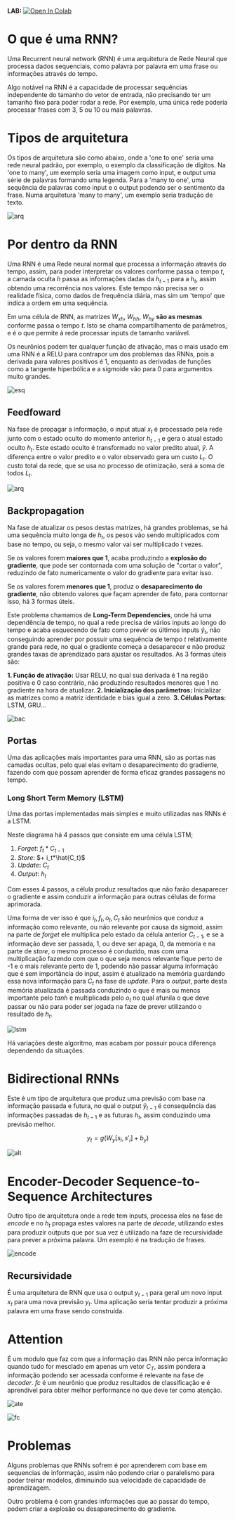 **LAB:** [![Open In Colab](https://colab.research.google.com/assets/colab-badge.svg)](https://colab.research.google.com/github/BecomeAllan/RNN/blob/main/Lab.ipynb)

# O que é uma RNN?

Uma Recurrent neural network (RNN) é uma arquitetura de Rede Neural que processa dados sequenciais, como palavra por palavra em uma frase ou informações através do tempo.

Algo notável na RNN é a capacidade de processar sequências independente do tamanho do vetor de entrada, não precisando ter um tamanho fixo para poder rodar a rede. Por exemplo, uma única rede poderia processar frases com 3, 5 ou 10 ou mais palavras.

# Tipos de arquitetura

Os tipos de arquitetura são como abaixo, onde a 'one to one' seria uma rede neural padrão, por exemplo, o exemplo da classificação de dígitos. Na 'one to many', um exemplo seria uma imagem como input, e output uma série de palavras formando uma legenda. Para a 'many to one', uma sequência de palavras como input e o output podendo ser o sentimento da frase. Numa arquitetura 'many to many', um exemplo seria tradução de texto.

![arq](images/Aquitetura.png)

# Por dentro da RNN

Uma RNN é uma Rede neural normal que processa a informação através do tempo, assim, para poder interpretar os valores conforme passa o tempo $t$, a camada oculta $h$ passa as informações dadas da $h_{t-1}$ para a $h_{t}$, assim obtendo uma recorrência nos valores. Este tempo não precisa ser o realidade física, como dados de frequência diária, mas sim um 'tempo' que indica a ordem em uma sequência.

Em uma célula de RNN, as matrizes $W_{xh},\;W_{hh},\;W_{hy}$ **são as mesmas** conforme passa o tempo $t$. Isto se chama compartilhamento de parâmetros, e é o que permite à rede processar inputs de tamanho variável.

Os neurônios podem ter qualquer função de ativação, mas o mais usado em uma RNN é a RELU para contrapor um dos problemas das RNNs, pois a derivada para valores positivos é 1, enquanto as derivadas de funções como a tangente hiperbólica e a sigmoide vão para 0 para argumentos muito grandes.

![esq](images/Esquelto.png)

## Feedfoward

Na fase de propagar a informação, o input atual $x_t$ é processado pela rede junto com o estado oculto do momento anterior $h_{t-1}$ e gera o atual estado oculto $h_t$. Este estado oculto é transformado no valor predito atual, $\hat{y}$. A diferença entre o valor predito e o valor observado gera um custo $L_t$. O custo total da rede, que se usa no processo de otimização, será a soma de todos $L_t$.

<img src="BecomeAllan/RNN/raw/main/images/Aquitetura.png" alt="arq" style="max-width:100%;">
<!-- ![fed](images/Feedfoward.png) -->

## Backpropagation

Na fase de atualizar os pesos destas matrizes, há grandes problemas, se há uma sequência muito longa de $h_t$, os pesos vão sendo multiplicados com base no tempo, ou seja, o mesmo valor vai ser multiplicado $t$ vezes.

Se os valores forem **maiores que 1**, acaba produzindo a **explosão do gradiente**, que pode ser contornada com uma solução de "cortar o valor", reduzindo de fato numericamente o valor do gradiente para evitar isso.

Se os valores forem **menores que 1**, produz o **desaparecimento do gradiente**, não obtendo valores que façam aprender de fato, para contornar isso, há 3 formas úteis.

Este problema chamamos de **Long-Term Dependencies**, onde há uma dependência de tempo, no qual a rede precisa de vários inputs ao longo do tempo e acaba esquecendo de fato como prevêr os últimos inputs $\hat{y}_t$, não conseguindo aprender por possuir uma sequência de tempo $t$ relativamente grande para rede, no qual o gradiente começa a desaparecer e não produz grandes taxas de aprendizado para ajustar os resultados. As 3 formas úteis são:

**1. Função de ativação:** Usar RELU,  no qual sua derivada é 1 na região positiva e 0 caso contrário, não produzindo resultados menores que 1 no gradiente na hora de atualizar.
**2. Inicialização dos parâmetros:** Inicializar as matrizes como a matriz identidade e bias igual a zero.
**3. Células Portas:** LSTM, GRU...

![bac](images/Backprop.png)

## Portas

Uma das aplicações mais importantes para uma RNN, são as portas nas camadas ocultas, pelo qual elas evitam o desaparecimento do gradiente, fazendo com que possam aprender de forma eficaz grandes passagens no tempo.

### Long Short Term Memory (LSTM)

Uma das portas implementadas mais simples e muito utilizadas nas RNNs é a LSTM.

Neste diagrama há 4 passos que consiste em uma célula LSTM;

1. *Forget*: $f_t*C_{t-1}$
2. *Store*: $+ i_t*\hat{C_t}$
3. *Update*: $C_t$
4. *Output*: $h_t$

Com esses 4 passos, a célula produz resultados que não farão desaparecer o gradiente e assim conduzir a informação para outras células de forma aprimorada.

Uma forma de ver isso é que $i_t,f_t,o_t,C_t$ são neurônios que conduz a informação como relevante, ou não relevante por causa da sigmoid, assim na parte de *forget* ele multiplica pelo estado da célula anterior $C_{t-1}$, e se a informação deve ser passada, 1, ou deve ser apaga, 0, da memoria e na parte de *store*, o mesmo processo é conduzido, mas com uma multiplicação fazendo com que o que seja menos relevante fique perto de -1 e o mais relevante perto de 1, podendo não passar alguma informação que é sem importância do input, assim é atualizado na memória guardando essa nova informação para $C_t$ na fase de *update*. Para o *output*, parte desta memória atualizada é passada conduzindo o que é mais ou menos importante pelo *tanh* e multiplicada pelo $o_t$ no qual afunila o que deve passar ou não para poder ser jogada na faze de prever utilizando o resultado de $h_t$.

![lstm](images/LSTM.png)

Há variações deste algorítmo, mas acabam por possuir pouca diferença dependendo da situações.

# Bidirectional RNNs

Este é um tipo de arquitetura que produz uma previsão com base na informação passada e futura, no qual o output $\hat{y}_{t-1}$ é consequência das informações passadas de $h_{t-1}$ e as futuras $h_t$, assim conduzindo uma previsão melhor.

$$y_t=g(W_y[s_i,s'_i] + b_y)$$

![alt](images/biRNN.png)

# Encoder-Decoder Sequence-to-Sequence Architectures

Outro tipo de arquitetura onde a rede tem inputs, processa eles na fase de *encode* e no $h_t$ propaga estes valores na parte de *decode*, utilizando estes para produzir outputs que por sua vez é utilizado na faze de recursividade para prever a próxima palavra. Um exemplo é na tradução de frases.

![encode](images/encode.png)

## Recursividade

É uma arquitetura de RNN que usa o output $y_{t-1}$ para geral um novo input $x_{t}$ para uma nova previsão $y_{t}$. Uma aplicação seria tentar produzir a próxima palavra em uma frase sendo construída.

# Attention

É um modulo que faz com que a informação das RNN não perca informação quando tudo for mesclado em apenas um vetor $C_T$, assim pondera a informação podendo ser acessada conforme é relevante na fase de *decoder*. $fc$ é um neurônio que produz resultados de classificação e é aprendível para obter melhor performance no que deve ter como atenção.

![ate](images/atencao.png)

![fc](images/fc.png)

# Problemas

Alguns problemas que RNNs sofrem é por aprenderem com base em sequencias de informação, assim não podendo criar o paralelismo para poder treinar modelos, diminuindo sua velocidade de capacidade de aprendizagem.

Outro problema é com grandes informações que ao passar do tempo, podem criar a explosão ou desaparecimento do gradiente.
